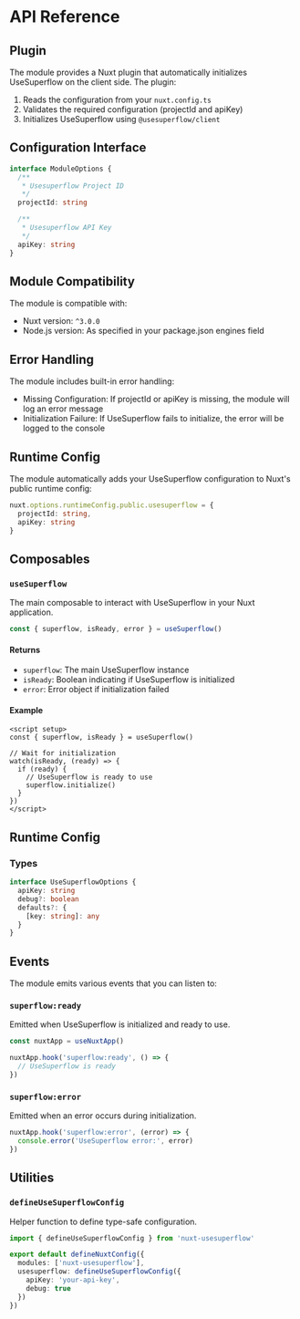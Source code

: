 # API Reference

## Plugin

The module provides a Nuxt plugin that automatically initializes UseSuperflow on the client side. The plugin:

1. Reads the configuration from your `nuxt.config.ts`
2. Validates the required configuration (projectId and apiKey)
3. Initializes UseSuperflow using `@usesuperflow/client`

## Configuration Interface

```ts
interface ModuleOptions {
  /**
   * Usesuperflow Project ID
   */
  projectId: string

  /**
   * Usesuperflow API Key
   */
  apiKey: string
}
```

## Module Compatibility

The module is compatible with:
- Nuxt version: `^3.0.0`
- Node.js version: As specified in your package.json engines field

## Error Handling

The module includes built-in error handling:

- Missing Configuration: If projectId or apiKey is missing, the module will log an error message
- Initialization Failure: If UseSuperflow fails to initialize, the error will be logged to the console

## Runtime Config

The module automatically adds your UseSuperflow configuration to Nuxt's public runtime config:

```ts
nuxt.options.runtimeConfig.public.usesuperflow = {
  projectId: string,
  apiKey: string
}
```

## Composables

### `useSuperflow`

The main composable to interact with UseSuperflow in your Nuxt application.

```ts
const { superflow, isReady, error } = useSuperflow()
```

#### Returns

- `superflow`: The main UseSuperflow instance
- `isReady`: Boolean indicating if UseSuperflow is initialized
- `error`: Error object if initialization failed

#### Example

```vue
<script setup>
const { superflow, isReady } = useSuperflow()

// Wait for initialization
watch(isReady, (ready) => {
  if (ready) {
    // UseSuperflow is ready to use
    superflow.initialize()
  }
})
</script>
```

## Runtime Config

### Types

```ts
interface UseSuperflowOptions {
  apiKey: string
  debug?: boolean
  defaults?: {
    [key: string]: any
  }
}
```

## Events

The module emits various events that you can listen to:

### `superflow:ready`

Emitted when UseSuperflow is initialized and ready to use.

```ts
const nuxtApp = useNuxtApp()

nuxtApp.hook('superflow:ready', () => {
  // UseSuperflow is ready
})
```

### `superflow:error`

Emitted when an error occurs during initialization.

```ts
nuxtApp.hook('superflow:error', (error) => {
  console.error('UseSuperflow error:', error)
})
```

## Utilities

### `defineUseSuperflowConfig`

Helper function to define type-safe configuration.

```ts
import { defineUseSuperflowConfig } from 'nuxt-usesuperflow'

export default defineNuxtConfig({
  modules: ['nuxt-usesuperflow'],
  usesuperflow: defineUseSuperflowConfig({
    apiKey: 'your-api-key',
    debug: true
  })
})
